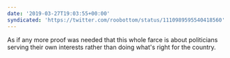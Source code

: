 ```yaml
---
date: '2019-03-27T19:03:55+00:00'
syndicated: 'https://twitter.com/roobottom/status/1110989595540418560'
---
```

As if any more proof was needed that this whole farce is about politicians serving their own interests rather than doing what's right for the country.
